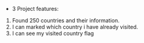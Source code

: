 * 3 Project features:
1. Found 250 countries and their information.
1. I can marked which country i have already visited.
2. I can see my visited country flag


